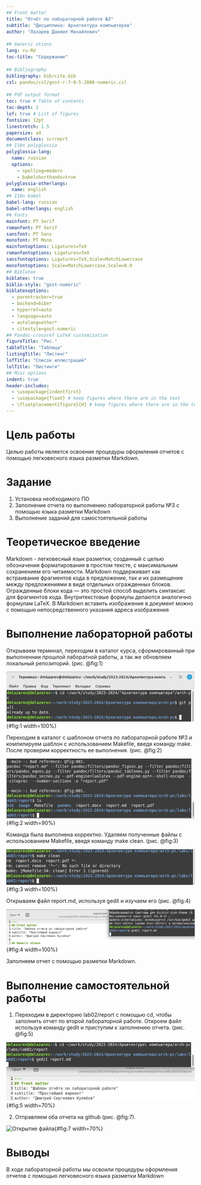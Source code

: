 ```yaml
---
## Front matter
title: "Отчёт по лабораторной работе №3"
subtitle: "Дисциплина: Архитектура компьютеров"
author: "Лазарев Даниил Михайлович"

## Generic otions
lang: ru-RU
toc-title: "Содержание"

## Bibliography
bibliography: bib/cite.bib
csl: pandoc/csl/gost-r-7-0-5-2008-numeric.csl

## Pdf output format
toc: true # Table of contents
toc-depth: 2
lof: true # List of figures
fontsize: 12pt
linestretch: 1.5
papersize: a4
documentclass: scrreprt
## I18n polyglossia
polyglossia-lang:
  name: russian
  options:
	- spelling=modern
	- babelshorthands=true
polyglossia-otherlangs:
  name: english
## I18n babel
babel-lang: russian
babel-otherlangs: english
## Fonts
mainfont: PT Serif
romanfont: PT Serif
sansfont: PT Sans
monofont: PT Mono
mainfontoptions: Ligatures=TeX
romanfontoptions: Ligatures=TeX
sansfontoptions: Ligatures=TeX,Scale=MatchLowercase
monofontoptions: Scale=MatchLowercase,Scale=0.9
## Biblatex
biblatex: true
biblio-style: "gost-numeric"
biblatexoptions:
  - parentracker=true
  - backend=biber
  - hyperref=auto
  - language=auto
  - autolang=other*
  - citestyle=gost-numeric
## Pandoc-crossref LaTeX customization
figureTitle: "Рис."
tableTitle: "Таблица"
listingTitle: "Листинг"
lofTitle: "Список иллюстраций"
lolTitle: "Листинги"
## Misc options
indent: true
header-includes:
  - \usepackage{indentfirst}
  - \usepackage{float} # keep figures where there are in the text
  - \floatplacement{figure}{H} # keep figures where there are in the text
---
```


# Цель работы

Целью работы является освоение процедуры оформления отчетов с помощью легковесного
языка разметки Markdown.

# Задание

1. Установка необходимого ПО
2. Заполнение отчета по выполнению лабораторной работы №3 с помощью языка разметки Markdown
3. Выполнение заданий для самостоятельной работы

# Теоретическое введение

Markdown - легковесный язык разметки, созданный с целью обозначения форматирования в простом тексте, 
с максимальным сохранением его читаемости. Markdown поддерживает как встраивание фрагментов кода в 
предложение, так и их размещение между предложениями в виде отдельных огражденных блоков. Огражденные блоки
кода — это простой способ выделить синтаксис для фрагментов кода. Внутритекстовые формулы делаются аналогично 
формулам LaTeX. В Markdown вставить изображение в документ можно с помощью непосредственного указания адреса 
изображения

# Выполнение лабораторной работы

  Открываем терминал, переходим в каталог курса, сформированный при выполненнии прошлой лаборатной работы, а так же обновляем локальный репозиторий. (рис. @fig:1)

![Команды "cd" и "git pull"](image/1_lab02_pull.jpg){#fig:1 width=100%}

  Переходим в каталог с шаблоном отчета по лабораторной работе №3 и компилируем шаблон с использованием Makefile, введя команду make. После проверим корректность ее выполнения. (рис. @fig:2)
  
![Команда "make"](image/3_make_suc.jpg){#fig:2 width=90%}
  
  Команда была выполнена корректно. Удаляем полученные файлы с использованием Makefile, введя команду make clean. (рис. @fig:3)
  
![Команда "make clean"](image/4_make_clean.jpg){#fig:3 width=100%}
 
  Открываем файл report.md, используя gedit и изучаем его (рис. @fig:4)
  
![Команда "gedit"](image/5_geedit.jpg){#fig:4 width=100%}
 
  Заполняем отчет с помощью разметки Markdown.



# Выполнение самостоятельной работы
  
  1. Переходим в директорию lab02/report с помощью cd, чтобы заполнить отчет по второй лабораторной работе. Откроем файл используя команду gedit и приступим к заполнению отчета. (рис. @fig:5)
  
![Перемещение](image/6_go_to_lab02_and_gedit.jpg){#fig:5 width=70%}
  
  2. Отправляем оба отчета на github (рис. @fig:7).
 
![Открытие файла](image/7_git_add_commit_push){#fig:7 width=70%} 
 
 
# Выводы

В ходе лабораторной работы мы освоили процедуры оформления отчетов с помощью легковесного языка разметки Markdown
